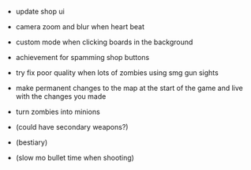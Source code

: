 - update shop ui
- camera zoom and blur when heart beat
- custom mode when clicking boards in the background
- achievement for spamming shop buttons
- try fix poor quality when lots of zombies using smg gun sights

- make permanent changes to the map at the start of the game and live with the changes you made
- turn zombies into minions

- (could have secondary weapons?)
- (bestiary)
- (slow mo bullet time when shooting)
